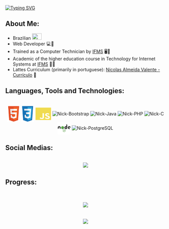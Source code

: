 [![Typing SVG](https://readme-typing-svg.herokuapp.com/?color=31EB3B&size=35&center=true&vCenter=true&width=1000&lines=Hello+There!;I+am+Nicolas+Almeida+Valente+🤠)](https://git.io/typing-svg)

<h2>About Me: </h2>

  * Brazilian <img src="https://logodownload.org/wp-content/uploads/2022/05/brazil-flag-bandeira-1.png" width="30" height="20">
  * Web Developer 💻🤍
  * Trained as a Computer Technician by <a href="https://www.ifms.edu.br/campi/campus-campo-grande/cursos/integrados/informatica">IFMS</a> 🖥️🔧
  * Academic of the higher education course in Technology for Internet Systems at <a href="https://www.ifms.edu.br/campi/campus-campo-grande/cursos/graduacao/sistemas-para-internet">IFMS</a> 🧑‍💻
  * Lattes Curriculum (primarily in portuguese): <a href="https://www.ifms.edu.br/campi/campus-campo-grande/cursos/graduacao/sistemas-para-internet">Nicolas Almeida Valente - Currículo</a> 📰


<h2>Languages, Tools and Technologies: </h2>

<div style="display: inline_block" align="center">
<br/>
  <img align="center" alt="Nick-HTML" height="50" width="40" margin="30px" src="https://raw.githubusercontent.com/devicons/devicon/master/icons/html5/html5-original.svg"/>
  
  <img align="center" alt="Nick-CSS" height="50" width="40" margin="30px" src="https://raw.githubusercontent.com/devicons/devicon/master/icons/css3/css3-original.svg"/>
  
  <img align="center" alt="Nick-JS" height="40" width="50" margin="50px" src="https://raw.githubusercontent.com/devicons/devicon/master/icons/javascript/javascript-plain.svg"/>
 
  <img align="center" alt="Nick-Bootstrap" height="60" width="50" margin="50px" src="https://cdn.jsdelivr.net/gh/devicons/devicon/icons/bootstrap/bootstrap-original.svg"/>
 
  <img align="center" alt="Nick-Java" height="60" width="50" margin="50px" src="https://cdn.jsdelivr.net/gh/devicons/devicon/icons/java/java-original.svg" />
  
  <img align="center" alt="Nick-PHP" height="60" width="50" margin="50px" src="https://cdn.jsdelivr.net/gh/devicons/devicon/icons/php/php-original.svg">

  <img align="center" alt="Nick-C" height="60" width="50" src="https://raw.githubusercontent.com/jmnote/z-icons/master/svg/c.svg">

  <img align="center" alt="Nick-NodeJS" width="40" height="40" src="https://raw.githubusercontent.com/devicons/devicon/master/icons/nodejs/nodejs-original-wordmark.svg"/>
  
  <img align="center" alt="Nick-PostgreSQL" height="60" width="50" margin="50px" src="https://cdn.jsdelivr.net/gh/devicons/devicon/icons/postgresql/postgresql-original-wordmark.svg"/>
   
</div>

<h2>Social Medias: </h2>
<br/>
<div align="center"> 
  <a href="https://www.instagram.com/nicolasalmeidav/" target="_blank"><img src="https://img.shields.io/badge/-Instagram-%23E4405F?style=for-the-badge&logo=instagram&logoColor=white" target="_blank"></a> 
</div>

<h2>Progress: </h2>

<div align="center">

  <br/>
  <br/>
  <a href="https://github.com/Nicolas229A">
 
  
  <img height="180em" border-radius="20%" src="https://github-readme-stats.vercel.app/api/top-langs/?username=Nicolas229A&layout=compact&theme=dark">
 
  <br/>
  <br/>
  
<p><img align="center" src="https://github-readme-streak-stats.herokuapp.com/?user=Nicolas229A&layout=compact&langs_count=7&theme=dark" /></p>
</div>
